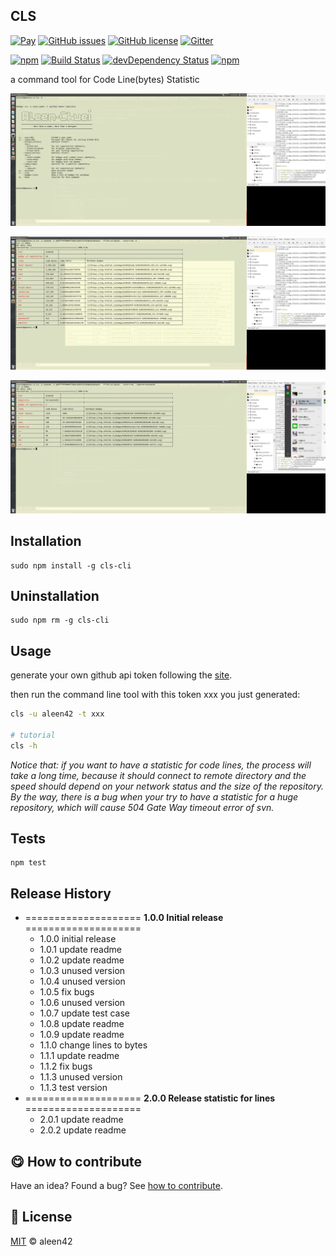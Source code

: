 ## CLS

[![Pay](https://img.shields.io/badge/%24-free-%23a10000.svg)](#) [![GitHub issues](https://img.shields.io/github/issues/aleen42/CLS.svg)](https://github.com/aleen42/CLS/issues) [![GitHub license](https://img.shields.io/badge/license-MIT-blue.svg)](https://raw.githubusercontent.com/aleen42/CLS/master/LICENSE) [![Gitter](https://badges.gitter.im/aleen42/CLS.svg)](https://gitter.im/aleen42/CLS?utm_source=badge&utm_medium=badge&utm_campaign=pr-badge) 

[![npm](https://img.shields.io/npm/v/cls-cli.svg)](https://www.npmjs.com/package/cls-cli) [![Build Status](https://travis-ci.org/aleen42/CLS.svg?branch=master)](https://travis-ci.org/aleen42/CLS) [![devDependency Status](https://david-dm.org/aleen42/CLS/dev-status.svg)](https://david-dm.org/aleen42/CLS#info=devDependencies) [![npm](https://img.shields.io/npm/dt/cls-cli.svg)](https://www.npmjs.com/package/cls-cli)

a command tool for Code Line(bytes) Statistic

![](./cls1.png)

![](./cls2.png)

![](./cls3.png)

## Installation

	sudo npm install -g cls-cli

## Uninstallation

	sudo npm rm -g cls-cli

## Usage

generate your own github api token following the [site](https://github.com/blog/1509-personal-api-tokens).

then run the command line tool with this token xxx you just generated:

```bash
cls -u aleen42 -t xxx

# tutorial
cls -h
```

*Notice that: if you want to have a statistic for code lines, the process will take a long time, because it should connect to remote directory and the speed should depend on your network status and the size of the repository. By the way, there is a bug when your try to have a statistic for a huge repository, which will cause 504 Gate Way timeout error of svn.*

## Tests

    npm test

## Release History

* ==================== **1.0.0 Initial release** ====================
	* 1.0.0 initial release
	* 1.0.1 update readme
	* 1.0.2 update readme
	* 1.0.3 unused version
	* 1.0.4 unused version
	* 1.0.5 fix bugs
	* 1.0.6 unused version
	* 1.0.7 update test case
	* 1.0.8 update readme
	* 1.0.9 update readme
	* 1.1.0 change lines to bytes
	* 1.1.1 update readme
	* 1.1.2 fix bugs
	* 1.1.3 unused version
	* 1.1.3 test version
* ==================== **2.0.0 Release statistic for lines** ====================
	* 2.0.1 update readme
	* 2.0.2 update readme

## :yum: How to contribute

Have an idea? Found a bug? See [how to contribute](https://aleen42.gitbooks.io/personalwiki/content/contribution.html).

## :scroll: License

[MIT](https://aleen42.gitbooks.io/personalwiki/content/MIT.html) © aleen42
